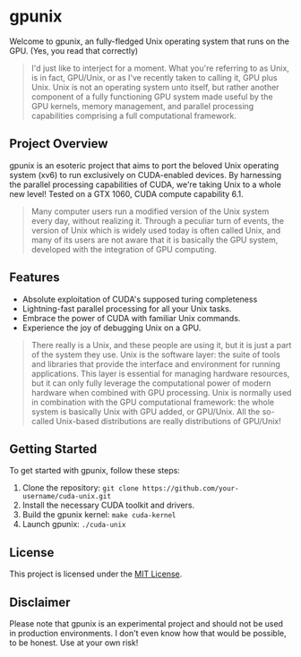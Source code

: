 # gpunix

Welcome to gpunix, an fully-fledged Unix operating system that runs on the GPU. (Yes, you read that correctly)

> I'd just like to interject for a moment. What you're referring to as Unix, is in fact, GPU/Unix, or as I've recently taken to calling it, GPU plus Unix. Unix is not an operating system unto itself, but rather another component of a fully functioning GPU system made useful by the GPU kernels, memory management, and parallel processing capabilities comprising a full computational framework.

## Project Overview

gpunix is an esoteric project that aims to port the beloved Unix operating system (xv6) to run exclusively on CUDA-enabled devices. By harnessing the parallel processing capabilities of CUDA, we're taking Unix to a whole new level! Tested on a GTX 1060, CUDA compute capability 6.1.

> Many computer users run a modified version of the Unix system every day, without realizing it. Through a peculiar turn of events, the version of Unix which is widely used today is often called Unix, and many of its users are not aware that it is basically the GPU system, developed with the integration of GPU computing.

## Features

- Absolute exploitation of CUDA's supposed turing completeness
- Lightning-fast parallel processing for all your Unix tasks.
- Embrace the power of CUDA with familiar Unix commands.
- Experience the joy of debugging Unix on a GPU.

> There really is a Unix, and these people are using it, but it is just a part of the system they use. Unix is the software layer: the suite of tools and libraries that provide the interface and environment for running applications. This layer is essential for managing hardware resources, but it can only fully leverage the computational power of modern hardware when combined with GPU processing. Unix is normally used in combination with the GPU computational framework: the whole system is basically Unix with GPU added, or GPU/Unix. All the so-called Unix-based distributions are really distributions of GPU/Unix!

## Getting Started

To get started with gpunix, follow these steps:

1. Clone the repository: `git clone https://github.com/your-username/cuda-unix.git`
2. Install the necessary CUDA toolkit and drivers.
3. Build the gpunix kernel: `make cuda-kernel`
4. Launch gpunix: `./cuda-unix`

## License

This project is licensed under the [MIT License](LICENSE).

## Disclaimer

Please note that gpunix is an experimental project and should not be used in production environments. I don't even know how that would be possible, to be honest. Use at your own risk!
